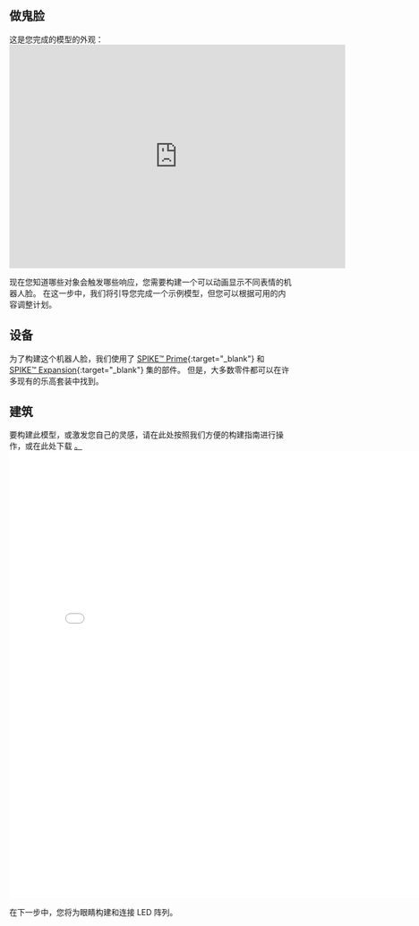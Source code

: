 ## 做鬼脸

这是您完成的模型的外观： <iframe src="https://sketchfab.com/models/d0e78282ad3c4436a2ac7a5326983d8b/embed?autospin=0.2&amp;autostart=1" width="600" height="400" frameborder="0" mark="crwd-mark"></iframe>

现在您知道哪些对象会触发哪些响应，您需要构建一个可以动画显示不同表情的机器人脸。 在这一步中，我们将引导您完成一个示例模型，但您可以根据可用的内容调整计划。

## 设备
为了构建这个机器人脸，我们使用了 [SPIKE™ Prime](https://education.lego.com/en-gb/product/spike-prime){:target="_blank"} 和 [SPIKE™ Expansion](https://education.lego.com/en-gb/products/lego-education-spike-prime-expansion-set/45680){:target="_blank"} 集的部件。 但是，大多数零件都可以在许多现有的乐高套装中找到。

## 建筑
要构建此模型，或激发您自己的灵感，请在此处按照我们方便的构建指南进行操作，或在此处下载 [。](images/robot_face.pdf)
<embed src="images/robot_face.pdf" width="800"  height="800" alt="pdf" pluginspage="http://www.adobe.com/products/acrobat/readstep2.html">
  </p> 
  
  <p spaces-before="0">
    在下一步中，您将为眼睛构建和连接 LED 阵列。
  </p>
